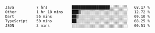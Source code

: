 <!--START_SECTION:waka-->

```txt
Java          7 hrs           █████████████████░░░░░░░░   68.17 %
Other         1 hr 18 mins    ███▒░░░░░░░░░░░░░░░░░░░░░   12.72 %
Dart          56 mins         ██▒░░░░░░░░░░░░░░░░░░░░░░   09.10 %
TypeScript    50 mins         ██░░░░░░░░░░░░░░░░░░░░░░░   08.25 %
JSON          3 mins          ░░░░░░░░░░░░░░░░░░░░░░░░░   00.51 %
```

<!--END_SECTION:waka-->
